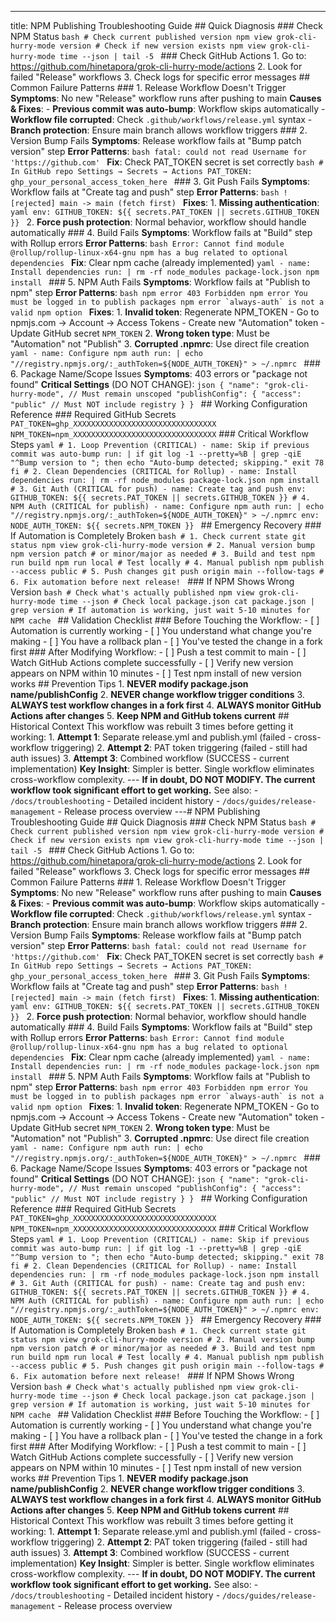 ---
title: NPM Publishing Troubleshooting Guide ## Quick Diagnosis ### Check NPM Status ```bash # Check current published version npm view grok-cli-hurry-mode version # Check if new version exists npm view grok-cli-hurry-mode time --json | tail -5 ``` ### Check GitHub Actions 1. Go to: https://github.com/hinetapora/grok-cli-hurry-mode/actions 2. Look for failed "Release" workflows 3. Check logs for specific error messages ## Common Failure Patterns ### 1. Release Workflow Doesn't Trigger **Symptoms**: No new "Release" workflow runs after pushing to main **Causes & Fixes**: - **Previous commit was auto-bump**: Workflow skips automatically - **Workflow file corrupted**: Check `.github/workflows/release.yml` syntax - **Branch protection**: Ensure main branch allows workflow triggers ### 2. Version Bump Fails **Symptoms**: Release workflow fails at "Bump patch version" step **Error Patterns**: ```bash fatal: could not read Username for 'https://github.com' ``` **Fix**: Check PAT_TOKEN secret is set correctly ```bash # In GitHub repo Settings → Secrets → Actions PAT_TOKEN: ghp_your_personal_access_token_here ``` ### 3. Git Push Fails **Symptoms**: Workflow fails at "Create tag and push" step **Error Patterns**: ```bash ! [rejected] main -> main (fetch first) ``` **Fixes**: 1. **Missing authentication**: ```yaml env: GITHUB_TOKEN: ${{ secrets.PAT_TOKEN || secrets.GITHUB_TOKEN }} ``` 2. **Force push protection**: Normal behavior, workflow should handle automatically ### 4. Build Fails **Symptoms**: Workflow fails at "Build" step with Rollup errors **Error Patterns**: ```bash Error: Cannot find module @rollup/rollup-linux-x64-gnu npm has a bug related to optional dependencies ``` **Fix**: Clear npm cache (already implemented) ```yaml - name: Install dependencies run: | rm -rf node_modules package-lock.json npm install ``` ### 5. NPM Auth Fails **Symptoms**: Workflow fails at "Publish to npm" step **Error Patterns**: ```bash npm error 403 Forbidden npm error You must be logged in to publish packages npm error `always-auth` is not a valid npm option ``` **Fixes**: 1. **Invalid token**: Regenerate NPM_TOKEN - Go to npmjs.com → Account → Access Tokens - Create new "Automation" token - Update GitHub secret `NPM_TOKEN` 2. **Wrong token type**: Must be "Automation" not "Publish" 3. **Corrupted .npmrc**: Use direct file creation ```yaml - name: Configure npm auth run: | echo "//registry.npmjs.org/:_authToken=${NODE_AUTH_TOKEN}" > ~/.npmrc ``` ### 6. Package Name/Scope Issues **Symptoms**: 403 errors or "package not found" **Critical Settings** (DO NOT CHANGE): ```json { "name": "grok-cli-hurry-mode", // Must remain unscoped "publishConfig": { "access": "public" // Must NOT include registry } } ``` ## Working Configuration Reference ### Required GitHub Secrets ``` PAT_TOKEN=ghp_XXXXXXXXXXXXXXXXXXXXXXXXXXXXXXXX NPM_TOKEN=npm_XXXXXXXXXXXXXXXXXXXXXXXXXXXXXXXX ``` ### Critical Workflow Steps ```yaml # 1. Loop Prevention (CRITICAL) - name: Skip if previous commit was auto-bump run: | if git log -1 --pretty=%B | grep -qiE "^Bump version to "; then echo "Auto-bump detected; skipping." exit 78 fi # 2. Clean Dependencies (CRITICAL for Rollup) - name: Install dependencies run: | rm -rf node_modules package-lock.json npm install # 3. Git Auth (CRITICAL for push) - name: Create tag and push env: GITHUB_TOKEN: ${{ secrets.PAT_TOKEN || secrets.GITHUB_TOKEN }} # 4. NPM Auth (CRITICAL for publish) - name: Configure npm auth run: | echo "//registry.npmjs.org/:_authToken=${NODE_AUTH_TOKEN}" > ~/.npmrc env: NODE_AUTH_TOKEN: ${{ secrets.NPM_TOKEN }} ``` ## Emergency Recovery ### If Automation is Completely Broken ```bash # 1. Check current state git status npm view grok-cli-hurry-mode version # 2. Manual version bump npm version patch # or minor/major as needed # 3. Build and test npm run build npm run local # Test locally # 4. Manual publish npm publish --access public # 5. Push changes git push origin main --follow-tags # 6. Fix automation before next release! ``` ### If NPM Shows Wrong Version ```bash # Check what's actually published npm view grok-cli-hurry-mode time --json # Check local package.json cat package.json | grep version # If automation is working, just wait 5-10 minutes for NPM cache ``` ## Validation Checklist ### Before Touching the Workflow: - [ ] Automation is currently working - [ ] You understand what change you're making - [ ] You have a rollback plan - [ ] You've tested the change in a fork first ### After Modifying Workflow: - [ ] Push a test commit to main - [ ] Watch GitHub Actions complete successfully - [ ] Verify new version appears on NPM within 10 minutes - [ ] Test npm install of new version works ## Prevention Tips 1. **NEVER modify package.json name/publishConfig** 2. **NEVER change workflow trigger conditions** 3. **ALWAYS test workflow changes in a fork first** 4. **ALWAYS monitor GitHub Actions after changes** 5. **Keep NPM and GitHub tokens current** ## Historical Context This workflow was rebuilt 3 times before getting it working: 1. **Attempt 1**: Separate release.yml and publish.yml (failed - cross-workflow triggering) 2. **Attempt 2**: PAT token triggering (failed - still had auth issues) 3. **Attempt 3**: Combined workflow (SUCCESS - current implementation) **Key Insight**: Simpler is better. Single workflow eliminates cross-workflow complexity. --- **If in doubt, DO NOT MODIFY. The current workflow took significant effort to get working.** See also: - `/docs/troubleshooting` - Detailed incident history - `/docs/guides/release-management` - Release process overview
---# NPM Publishing Troubleshooting Guide ## Quick Diagnosis ### Check NPM Status ```bash # Check current published version npm view grok-cli-hurry-mode version # Check if new version exists npm view grok-cli-hurry-mode time --json | tail -5 ``` ### Check GitHub Actions 1. Go to: https://github.com/hinetapora/grok-cli-hurry-mode/actions 2. Look for failed "Release" workflows 3. Check logs for specific error messages ## Common Failure Patterns ### 1. Release Workflow Doesn't Trigger **Symptoms**: No new "Release" workflow runs after pushing to main **Causes & Fixes**: - **Previous commit was auto-bump**: Workflow skips automatically - **Workflow file corrupted**: Check `.github/workflows/release.yml` syntax - **Branch protection**: Ensure main branch allows workflow triggers ### 2. Version Bump Fails **Symptoms**: Release workflow fails at "Bump patch version" step **Error Patterns**: ```bash fatal: could not read Username for 'https://github.com' ``` **Fix**: Check PAT_TOKEN secret is set correctly ```bash # In GitHub repo Settings → Secrets → Actions PAT_TOKEN: ghp_your_personal_access_token_here ``` ### 3. Git Push Fails **Symptoms**: Workflow fails at "Create tag and push" step **Error Patterns**: ```bash ! [rejected] main -> main (fetch first) ``` **Fixes**: 1. **Missing authentication**: ```yaml env: GITHUB_TOKEN: ${{ secrets.PAT_TOKEN || secrets.GITHUB_TOKEN }} ``` 2. **Force push protection**: Normal behavior, workflow should handle automatically ### 4. Build Fails **Symptoms**: Workflow fails at "Build" step with Rollup errors **Error Patterns**: ```bash Error: Cannot find module @rollup/rollup-linux-x64-gnu npm has a bug related to optional dependencies ``` **Fix**: Clear npm cache (already implemented) ```yaml - name: Install dependencies run: | rm -rf node_modules package-lock.json npm install ``` ### 5. NPM Auth Fails **Symptoms**: Workflow fails at "Publish to npm" step **Error Patterns**: ```bash npm error 403 Forbidden npm error You must be logged in to publish packages npm error `always-auth` is not a valid npm option ``` **Fixes**: 1. **Invalid token**: Regenerate NPM_TOKEN - Go to npmjs.com → Account → Access Tokens - Create new "Automation" token - Update GitHub secret `NPM_TOKEN` 2. **Wrong token type**: Must be "Automation" not "Publish" 3. **Corrupted .npmrc**: Use direct file creation ```yaml - name: Configure npm auth run: | echo "//registry.npmjs.org/:_authToken=${NODE_AUTH_TOKEN}" > ~/.npmrc ``` ### 6. Package Name/Scope Issues **Symptoms**: 403 errors or "package not found" **Critical Settings** (DO NOT CHANGE): ```json { "name": "grok-cli-hurry-mode", // Must remain unscoped "publishConfig": { "access": "public" // Must NOT include registry } } ``` ## Working Configuration Reference ### Required GitHub Secrets ``` PAT_TOKEN=ghp_XXXXXXXXXXXXXXXXXXXXXXXXXXXXXXXX NPM_TOKEN=npm_XXXXXXXXXXXXXXXXXXXXXXXXXXXXXXXX ``` ### Critical Workflow Steps ```yaml # 1. Loop Prevention (CRITICAL) - name: Skip if previous commit was auto-bump run: | if git log -1 --pretty=%B | grep -qiE "^Bump version to "; then echo "Auto-bump detected; skipping." exit 78 fi # 2. Clean Dependencies (CRITICAL for Rollup) - name: Install dependencies run: | rm -rf node_modules package-lock.json npm install # 3. Git Auth (CRITICAL for push) - name: Create tag and push env: GITHUB_TOKEN: ${{ secrets.PAT_TOKEN || secrets.GITHUB_TOKEN }} # 4. NPM Auth (CRITICAL for publish) - name: Configure npm auth run: | echo "//registry.npmjs.org/:_authToken=${NODE_AUTH_TOKEN}" > ~/.npmrc env: NODE_AUTH_TOKEN: ${{ secrets.NPM_TOKEN }} ``` ## Emergency Recovery ### If Automation is Completely Broken ```bash # 1. Check current state git status npm view grok-cli-hurry-mode version # 2. Manual version bump npm version patch # or minor/major as needed # 3. Build and test npm run build npm run local # Test locally # 4. Manual publish npm publish --access public # 5. Push changes git push origin main --follow-tags # 6. Fix automation before next release! ``` ### If NPM Shows Wrong Version ```bash # Check what's actually published npm view grok-cli-hurry-mode time --json # Check local package.json cat package.json | grep version # If automation is working, just wait 5-10 minutes for NPM cache ``` ## Validation Checklist ### Before Touching the Workflow: - [ ] Automation is currently working - [ ] You understand what change you're making - [ ] You have a rollback plan - [ ] You've tested the change in a fork first ### After Modifying Workflow: - [ ] Push a test commit to main - [ ] Watch GitHub Actions complete successfully - [ ] Verify new version appears on NPM within 10 minutes - [ ] Test npm install of new version works ## Prevention Tips 1. **NEVER modify package.json name/publishConfig** 2. **NEVER change workflow trigger conditions** 3. **ALWAYS test workflow changes in a fork first** 4. **ALWAYS monitor GitHub Actions after changes** 5. **Keep NPM and GitHub tokens current** ## Historical Context This workflow was rebuilt 3 times before getting it working: 1. **Attempt 1**: Separate release.yml and publish.yml (failed - cross-workflow triggering) 2. **Attempt 2**: PAT token triggering (failed - still had auth issues) 3. **Attempt 3**: Combined workflow (SUCCESS - current implementation) **Key Insight**: Simpler is better. Single workflow eliminates cross-workflow complexity. --- **If in doubt, DO NOT MODIFY. The current workflow took significant effort to get working.** See also: - `/docs/troubleshooting` - Detailed incident history - `/docs/guides/release-management` - Release process overview